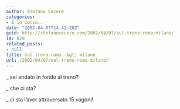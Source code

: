 ```yaml
---
author: Stefano Cecere
categories:
- E io cecio..
date: "2002-04-07T14:42:20Z"
guid: http://stefanocecere.com/2002/04/07/sul-treno-roma-milano/
id: 829
related_posts:
- null
title: sul treno roma -&gt; milano
url: /2002/04/07/sul-treno-roma-milano/
---
```


_ sei andato in fondo al treno?
  
_ che ci sta?
  
_ ci sta l&#8217;aver attraversato 15 vagoni!